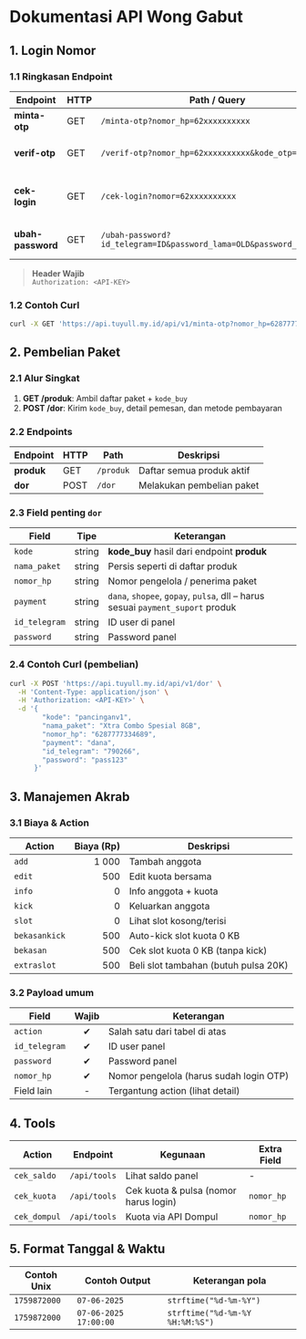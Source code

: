 
# Dokumentasi API Wong Gabut

## 1. Login Nomor

### 1.1 Ringkasan Endpoint

| Endpoint           | HTTP | Path / Query                             | Kegunaan                                     |
|--------------------|------|------------------------------------------|----------------------------------------------|
| **minta-otp**      | GET  | `/minta-otp?nomor_hp=62xxxxxxxxxx`       | Meminta kode OTP                             |
| **verif-otp**      | GET  | `/verif-otp?nomor_hp=62xxxxxxxxxx&kode_otp=123456` | Verifikasi OTP & login                       |
| **cek-login**      | GET  | `/cek-login?nomor=62xxxxxxxxxx`          | Cek status login nomor                       |
| **ubah-password**  | GET  | `/ubah-password?id_telegram=ID&password_lama=OLD&password_baru=NEW` | Ganti password panel                         |

> **Header Wajib**  
> `Authorization: <API-KEY>`

### 1.2 Contoh Curl

```bash
curl -X GET 'https://api.tuyull.my.id/api/v1/minta-otp?nomor_hp=6287777334689' -H 'Authorization: <API-KEY>'
```

## 2. Pembelian Paket

### 2.1 Alur Singkat

1. **GET /produk**: Ambil daftar paket + `kode_buy`
2. **POST /dor**: Kirim `kode_buy`, detail pemesan, dan metode pembayaran

### 2.2 Endpoints

| Endpoint | HTTP | Path | Deskripsi |
|----------|------|------|-----------|
| **produk** | GET | `/produk` | Daftar semua produk aktif |
| **dor** | POST | `/dor` | Melakukan pembelian paket |

### 2.3 Field penting `dor`

| Field           | Tipe   | Keterangan                                                                           |
|-----------------|--------|---------------------------------------------------------------------------------------|
| `kode`          | string | **kode_buy** hasil dari endpoint **produk**                                           |
| `nama_paket`    | string | Persis seperti di daftar produk                                                       |
| `nomor_hp`      | string | Nomor pengelola / penerima paket                                                      |
| `payment`       | string | `dana`, `shopee`, `gopay`, `pulsa`, dll – harus sesuai `payment_suport` produk        |
| `id_telegram`   | string | ID user di panel                                                                      |
| `password`      | string | Password panel                                                                        |

### 2.4 Contoh Curl (pembelian)

```bash
curl -X POST 'https://api.tuyull.my.id/api/v1/dor' \
  -H 'Content-Type: application/json' \
  -H 'Authorization: <API-KEY>' \
  -d '{
        "kode": "pancinganv1",
        "nama_paket": "Xtra Combo Spesial 8GB",
        "nomor_hp": "6287777334689",
        "payment": "dana",
        "id_telegram": "790266",
        "password": "pass123"
      }'
```

## 3. Manajemen Akrab

### 3.1 Biaya & Action

| Action        | Biaya (Rp) | Deskripsi                            |
|---------------|-----------:|--------------------------------------|
| `add`         | 1 000      | Tambah anggota                       |
| `edit`        | 500        | Edit kuota bersama                   |
| `info`        | 0          | Info anggota + kuota                 |
| `kick`        | 0          | Keluarkan anggota                    |
| `slot`        | 0          | Lihat slot kosong/terisi             |
| `bekasankick` | 500        | Auto-kick slot kuota 0 KB            |
| `bekasan`     | 500        | Cek slot kuota 0 KB (tanpa kick)     |
| `extraslot`   | 500        | Beli slot tambahan (butuh pulsa 20K) |

### 3.2 Payload umum

| Field           | Wajib | Keterangan |
|-----------------|:----:|------------|
| `action`        | ✔︎ | Salah satu dari tabel di atas |
| `id_telegram`   | ✔︎ | ID user panel |
| `password`      | ✔︎ | Password panel |
| `nomor_hp`      | ✔︎ | Nomor pengelola (harus sudah login OTP) |
| Field lain      | - | Tergantung action (lihat detail) |

## 4. Tools

| Action        | Endpoint  | Kegunaan                                     | Extra Field |
|---------------|-----------|----------------------------------------------|-------------|
| `cek_saldo`   | `/api/tools` | Lihat saldo panel                           | - |
| `cek_kuota`   | `/api/tools` | Cek kuota & pulsa (nomor harus login)       | `nomor_hp` |
| `cek_dompul`  | `/api/tools` | Kuota via API Dompul                        | `nomor_hp` |

## 5. Format Tanggal & Waktu

| Contoh Unix | Contoh Output | Keterangan pola |
|-------------|---------------|-----------------|
| `1759872000`| `07-06-2025`  | `strftime("%d-%m-%Y")` |
| `1759872000`| `07-06-2025 17:00:00` | `strftime("%d-%m-%Y %H:%M:%S")` |
